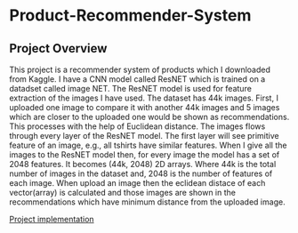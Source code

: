 # Product-Recommender-System
## Project Overview
This project is a recommender system of products which I downloaded from Kaggle. I have a CNN model called ResNET which is trained on a datadset called image NET. The ResNET model is used for feature extraction of the images I have used. The dataset has 44k images. First, I uploaded one image to compare it with another 44k images and 5 images which are closer to the uploaded one would be shown as recommendations. This processes with the help of Euclidean distance. The images flows through every layer of the ResNET model. The first layer will see primitive feature of an image, e.g., all tshirts have similar features. When I give all the images to the ResNET model then, for every image the model has a set of 2048 features. It becomes (44k, 2048) 2D arrays. Where 44k is the total number of images in the dataset and, 2048 is the number of features of each image. When  upload an image then the eclidean distace of each vector(array) is calculated and those images are shown in the recommendations which have minimum distance from the uploaded image.


[Project implementation](https://youtu.be/4HrzgE5m1Qc)

